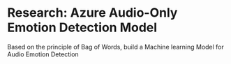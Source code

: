 # Research: Azure Audio-Only Emotion Detection Model
Based on the principle of Bag of Words, build a Machine learning Model for Audio Emotion Detection
